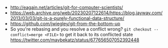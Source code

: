 - http://eagain.net/articles/git-for-computer-scientists/
- https://web.archive.org/web/20230207122614/https://blog.jayway.com/2013/03/03/git-is-a-purely-functional-data-structure/
- https://github.com/jwiegley/git-from-the-bottom-up
- So you're rebasing and you resolve a conflict wrong? `git checkout --conflict=merge <FILE>` to get it back to its conflicted state https://twitter.com/maybekatz/status/677656507052392448

